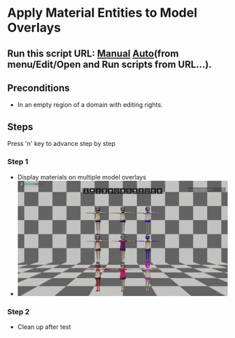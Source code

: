 # Apply Material Entities to Model Overlays
## Run this script URL: [Manual](./test.js?raw=true)   [Auto](./testAuto.js?raw=true)(from menu/Edit/Open and Run scripts from URL...).

## Preconditions
- In an empty region of a domain with editing rights.

## Steps
Press 'n' key to advance step by step

### Step 1
- Display materials on multiple model overlays
- ![](./ExpectedImage_00000.png)
### Step 2
- Clean up after test
